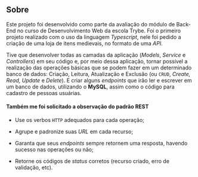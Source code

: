 ## Sobre

Este projeto foi desenvolvido como parte da avaliação do módulo de Back-End no curso de Desenvolvimento Web da escola Trybe. Foi o primeiro projeto realizado com o uso da linguagem _Typescript_, nele foi pedido a criação de uma loja de itens medievais, no formato de uma _API_.
  
Tive que desenvolver todas as camadas da aplicação (_Models_, _Service_ e _Controllers_) em seu código e, por meio dessa aplicação, tornar possível a realização das operações básicas que se podem fazer em um determinado banco de dados:
Criação, Leitura, Atualização e Exclusão (ou `CRUD`, _Create, Read, Update_ e _Delete_).
E criar alguns _endpoints_ que irão ler e escrever em um banco de dados, utilizando o **MySQL**, assim como o código para cadastro de pessoas usuárias. 

#### Também me foi solicitado a observação do padrão REST

- Use os verbos `HTTP` adequados para cada operação;

- Agrupe e padronize suas _URL_ em cada recurso;

- Garanta que seus _endpoints_ sempre retornem uma resposta, havendo sucesso nas operações ou não;

- Retorne os códigos de _status_ corretos (recurso criado, erro de validação, etc).
